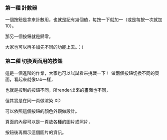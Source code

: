 ### 第一種 計數器
一個按鈕是拿來計數用，也就是記有幾個值，每按一下就加一（或是每按一次就加10）。

那另一個按鈕就是歸零。

大家也可以再多加先不同的功能上去。：）

### 第二種 切換頁面用的按鈕
這是一個進階的作業，大家也可以試試看來挑戰一下！
做兩個按鈕切換不同的頁面，看起來就像tab一樣，

也就是按到的按鈕不同，所render出來的畫面也不同，

但其實是在同一頁做渲染 XD

可以依照這個按鈕的顏色外觀做設計。

頁面的內容可以是一頁放各種的圖片或照片，

按鈕後再顯示這個圖片的資訊。